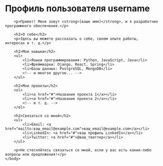 <div id ="header">
    <body>
        <h1>Профиль пользователя username</h1>

        <p>Привет! Меня зовут <strong>[ваше имя]</strong>, и я разработчик программного обеспечения.</p>

        <h2>О себе</h2>
        <p>Здесь вы можете рассказать о себе, своем опыте работы, интересах и т. д.</p>

        <h2>Мои навыки</h2>
        <ul>
            <li>Языки программирования: Python, JavaScript, Java</li>
            <li>Фреймворки: Django, React, Spring</li>
            <li>Базы данных: PostgreSQL, MongoDB</li>
            <!-- и многое другое... -->
        </ul>

        <h2>Мои проекты</h2>
        <ol>
            <li><a href="#">Название проекта 1</a></li>
            <li><a href="#">Название проекта 2</a></li>
            <!-- и т. д. -->
        </ol>

        <h2>Связаться со мной</h2>
        <ul>
            <li>Email: <a href="mailto:ваш_email@example.com">ваш_email@example.com</a></li>
            <li>LinkedIn: <a href="#">ваш профиль LinkedIn</a></li>
            <li>Twitter: <a href="#">@ваш_твиттер</a></li>
        </ul>

        <p>Не стесняйтесь связаться со мной, если у вас есть какие-либо вопросы или предложения!</p>
    </body>
</div>

